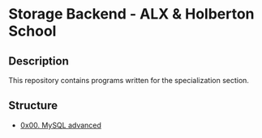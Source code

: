 # Storage Backend - ALX & Holberton School

## Description

This repository contains programs written for the specialization section.

## Structure

* [0x00. MySQL advanced](./0x00-MySQL_Advanced/)
<!-- * [0x01. NoSQL](./0x01-NoSQL/)
* [0x02. Redis basic](./0x02-redis_basic/) -->